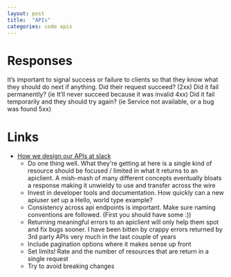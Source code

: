 ```yaml
---
layout: post
title:  "APIs"
categories: code apis
---
```


# Responses

It’s important to signal success or failure to clients so that they know what they should do next if anything. Did their request succeed? (2xx) Did it fail permanently? (ie It’ll never succeed because it was invalid 4xx) Did it fail temporarily and they should try again? (ie Service not available, or a bug was found 5xx)

# Links

* [How we design our APIs at slack](https://slack.engineering/how-we-design-our-apis-at-slack/)
    * Do one thing well. What they're getting at here is a single kind of resource should be focused / limited in what it returns to an apiclient. A mish-mash of many different concepts eventually bloats a response making it unwieldy to use and transfer across the wire
    * Invest in developer tools and documentation. How quickly can a new apiuser set up a Hello, world type example?
    * Consistency across api endpoints is important. Make sure naming conventions are followed. (First you should have some :))
    * Returning meaningful errors to an apiclient will only help them spot and fix bugs sooner. I have been bitten by crappy errors returned by 3rd party APIs very much in the last couple of years
    * Include pagination options where it makes sense up front
    * Set limits! Rate and the number of resources that are return in a single request
    * Try to avoid breaking changes
